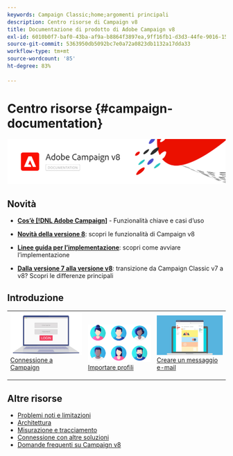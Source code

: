 ```yaml
---
keywords: Campaign Classic;home;argomenti principali
description: Centro risorse di Campaign v8
title: Documentazione di prodotto di Adobe Campaign v8
exl-id: 6010b0f7-baf0-43ba-af9a-b8864f3897ea,9ff16fb1-d3d3-44fe-9016-15abffdbc74e
source-git-commit: 5363950db5092bc7e0a72a0823db1132a17dda33
workflow-type: tm+mt
source-wordcount: '85'
ht-degree: 83%

---
```


# Centro risorse {#campaign-documentation}

![](assets/banner-documentationv8.png)

## Novità

* **[Cos’è [!DNL Adobe Campaign]](start/get-started.md)**  - Funzionalità chiave e casi d’uso

* **[Novità della versione 8](start/whats-new.md)**: scopri le funzionalità di Campaign v8

* **[Linee guida per l’implementazione](start/implement.md)**: scopri come avviare l’implementazione

* **[Dalla versione 7 alla versione v8](start/capability-matrix.md)**: transizione da Campaign Classic v7 a v8? Scopri le differenze principali

## Introduzione

<table>
<tr>
  <td valign="bottom">
    <a href="start/connect.md">
      <img alt="Connessione" src="start/assets/do-not-localize/login.jpeg"/>
    </a>
    <div>
    <a href="start/connect.md">Connessione a Campaign</a>
    </div>
    <br>
  </td>

<td valign="bottom">
      <a href="start/import.md">
       <img alt="Importazione" src="start/assets/do-not-localize/profiles.jpeg" />
       </a>
    <div><a href="start/import.md">Importare profili</a>
    </div>
    <br>
  </td>
  <td valign="bottom">
    <a href="start/create-message.md">
      <img alt="E-mail" src="start/assets/do-not-localize/email-design.jpeg" />
    </a>
    <div>
    <a href="start/create-message.md">Creare un messaggio e-mail</a>
    </div>
    <br>
  </td>
</tr>
</table>

## Altre risorse

* [Problemi noti e limitazioni](start/known-limitations.md)
* [Architettura](dev/architecture.md)
* [Misurazione e tracciamento](start/reporting.md)
* [Connessione con altre soluzioni](connect/integration.md)
* [Domande frequenti su Campaign v8](start/campaign-faq.md)
